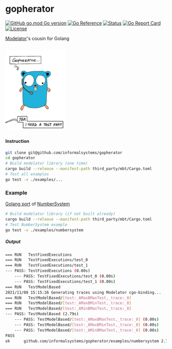 # gopherator
[![GitHub go.mod Go version](https://img.shields.io/github/go-mod/go-version/informalsystems/gopherator.svg)](https://github.com/informalsystems/gopherator)
[![Go Reference](https://pkg.go.dev/badge/github.com/informalsystems/gopherator.svg)](https://pkg.go.dev/github.com/informalsystems/gopherator)
[![Status](https://github.com/informalsystems/gopherator/actions/workflows/ci.yml/badge.svg)](https://github.com/informalsystems/gopherator/actions/workflows/ci.yml)
[![Go Report Card](https://goreportcard.com/badge/github.com/informalsystems/gopherator)](https://goreportcard.com/report/github.com/informalsystems/gopherator)
[![License](https://img.shields.io/github/license/informalsystems/gopherator)](https://github.com/informalsystems/gopherator/blob/main/LICENSE)

[Modelator](https://github.com/informalsystems/modelator)'s cousin for Golang

[<img alt="Gopherator" src="https://github.com/informalsystems/gopherator/blob/main/assets/images/matrix_gopherator.png?raw=true" height="250">](https://youtu.be/wW1ar7onzuc)
---
#### Instruction
```sh
git clone git@github.com/informalsystems/gopherator
cd gopherator
# Build modelator library (one time)
cargo build --release --manifest-path third_party/mbt/Cargo.toml
# Test all examples
go test -v ./examples/...
```

### Example
[Golang port](https://github.com/informalsystems/gopherator/tree/main/examples/numbersystem) of [NumberSystem](https://github.com/informalsystems/modelator/blob/main/modelator/tests/integration/resource/numbers.rs)

```sh
# Build modelator library (if not built already)
cargo build --release --manifest-path third_party/mbt/Cargo.toml
# Test NumberSystem example
go test -v ./examples/numbersystem
```

##### Output
```sh
=== RUN   TestFixedExecutions
=== RUN   TestFixedExecutions/test_0
=== RUN   TestFixedExecutions/test_1
--- PASS: TestFixedExecutions (0.00s)
    --- PASS: TestFixedExecutions/test_0 (0.00s)
    --- PASS: TestFixedExecutions/test_1 (0.00s)
=== RUN   TestModelBased
2021/11/08 15:15:26 Generating traces using Modelator cgo-binding...
=== RUN   TestModelBased/[test:_AMaxBMaxTest,_trace:_0]
=== RUN   TestModelBased/[test:_AMaxBMinTest,_trace:_0]
=== RUN   TestModelBased/[test:_AMinBMaxTest,_trace:_0]
--- PASS: TestModelBased (2.79s)
    --- PASS: TestModelBased/[test:_AMaxBMaxTest,_trace:_0] (0.00s)
    --- PASS: TestModelBased/[test:_AMaxBMinTest,_trace:_0] (0.00s)
    --- PASS: TestModelBased/[test:_AMinBMaxTest,_trace:_0] (0.00s)
PASS
ok  	github.com/informalsystems/gopherator/examples/numbersystem	2.792s
```
